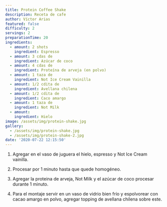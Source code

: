 ```yaml
---
title: Protein Coffee Shake
description: Receta de cafe
author: Víctor Arias
featured: false
difficulty: 2
servings: 2
preparationTime: 20
ingredients:
  - amount: 2 shots
    ingredient: Espresso
  - amount: 3 cdas de
    ingredient: Azúcar de coco
  - amount: 4 cdas de
    ingredient: Proteína de arveja (en polvo)
  - amount: 1 taza de
    ingredient: Not Ice Cream Vainilla
  - amount: 1/2 cdita de
    ingredient: Avellana chilena 
  - amount: 1/2 cdita de
    ingredient: Caco amargo
  - amount: 1 taza de
    ingredient: Not Milk
  - amount:  
    ingredient: Hielo
image: /assets/img/protein-shake.jpg
gallery:
  - /assets/img/protein-shake.jpg
  - /assets/img/protein-shake-2.jpg
date: '2020-07-22 12:15:50'
---
```

1. Agregar en el vaso de juguera el hielo, espresso y Not Ice Cream vainilla.

2. Procesar por 1 minuto hasta que quede homogéneo. 	

3. Agregar la proteina de arveja, Not Milk y el azúcar de coco procesar durante 1 minuto.

4. Para el montaje servir en un vaso de vidrio bien frío y espolvorear con cacao amargo en polvo, agregar topping de avellana chilena sobre este. 
